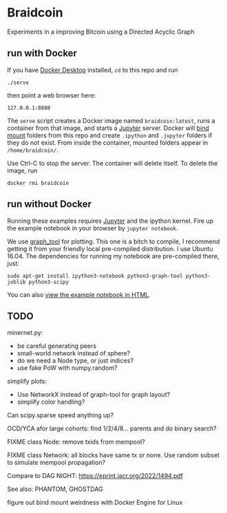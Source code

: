 # Braidcoin

Experiments in a improving Bitcoin using a Directed Acyclic Graph


## run with Docker

If you have [Docker Desktop] installed, `cd` to this repo and run
```
./serve
```
then point a web browser here:
```
127.0.0.1:8888
```
The `serve` script creates a Docker image named `braidcoin:latest`, runs a container from that image, and starts a [Jupyter] server. Docker will [bind mount] folders from this repo and create `.ipython` and `.jupyter` folders if they do not exist. From inside the container, mounted folders appear in `/home/braidcoin/`.

Use Ctrl-C to stop the server. The container will delete itself. To delete the image, run
```
docker rmi braidcoin
```

[Docker Desktop]: https://www.docker.com/products/docker-desktop/
[Jupyter]: http://jupyter.org/
[bind mount]: https://docs.docker.com/engine/storage/bind-mounts/


## run without Docker

Running these examples requires [Jupyter] and the ipython kernel.  Fire up the example notebook in your browser by `jupyter notebook`.

We use [graph_tool] for plotting. This one is a bitch to compile, I recommend getting it from your friendly local pre-compiled distribution. I use Ubuntu 16.04.  The dependencies for running my notebook are pre-compiled there, just:

```
sudo apt-get install ipython3-notebook python3-graph-tool python3-joblib python3-scipy
```

You can also [view the example notebook in HTML].

[graph_tool]: https://graph-tool.skewed.de/
[view the example notebook in HTML]: https://rawgit.com/mcelrath/braidcoin/master/Braid%2BExamples.html


## TODO

minernet.py:

  - be careful generating peers
  - small-world network instead of sphere?
  - do we need a Node type, or just indices?
  - use fake PoW with numpy.random?

simplify plots:

 - Use NetworkX instead of graph-tool for graph layout?
 - simplify color handling?

Can scipy.sparse speed anything up?

OCD/YCA afor large cohorts: find 1/2/4/8... parents and do binary search?

FIXME class Node: remove txids from mempool?

FIXME class Network: all blocks have same tx or none.
Use random subset to simulate mempool propagation?

Compare to DAG NIGHT: https://eprint.iacr.org/2022/1494.pdf

See also: PHANTOM, GHOSTDAG

figure out bind mount weirdness with Docker Engine for Linux
